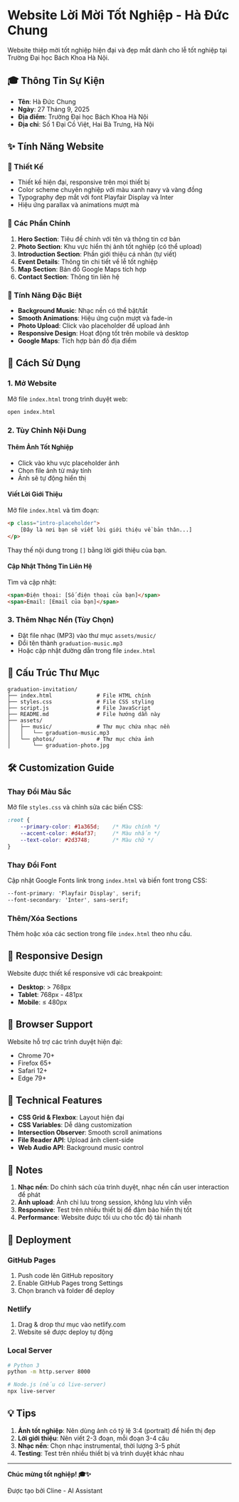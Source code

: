 # Website Lời Mời Tốt Nghiệp - Hà Đức Chung

Website thiệp mời tốt nghiệp hiện đại và đẹp mắt dành cho lễ tốt nghiệp tại Trường Đại học Bách Khoa Hà Nội.

## 🎓 Thông Tin Sự Kiện

- **Tên**: Hà Đức Chung
- **Ngày**: 27 Tháng 9, 2025
- **Địa điểm**: Trường Đại học Bách Khoa Hà Nội
- **Địa chỉ**: Số 1 Đại Cồ Việt, Hai Bà Trưng, Hà Nội

## ✨ Tính Năng Website

### 🎨 Thiết Kế
- Thiết kế hiện đại, responsive trên mọi thiết bị
- Color scheme chuyên nghiệp với màu xanh navy và vàng đồng
- Typography đẹp mắt với font Playfair Display và Inter
- Hiệu ứng parallax và animations mượt mà

### 📱 Các Phần Chính
1. **Hero Section**: Tiêu đề chính với tên và thông tin cơ bản
2. **Photo Section**: Khu vực hiển thị ảnh tốt nghiệp (có thể upload)
3. **Introduction Section**: Phần giới thiệu cá nhân (tự viết)
4. **Event Details**: Thông tin chi tiết về lễ tốt nghiệp
5. **Map Section**: Bản đồ Google Maps tích hợp
6. **Contact Section**: Thông tin liên hệ

### 🎵 Tính Năng Đặc Biệt
- **Background Music**: Nhạc nền có thể bật/tắt
- **Smooth Animations**: Hiệu ứng cuộn mượt và fade-in
- **Photo Upload**: Click vào placeholder để upload ảnh
- **Responsive Design**: Hoạt động tốt trên mobile và desktop
- **Google Maps**: Tích hợp bản đồ địa điểm

## 🚀 Cách Sử Dụng

### 1. Mở Website
Mở file `index.html` trong trình duyệt web:
```bash
open index.html
```

### 2. Tùy Chỉnh Nội Dung

#### Thêm Ảnh Tốt Nghiệp
- Click vào khu vực placeholder ảnh
- Chọn file ảnh từ máy tính
- Ảnh sẽ tự động hiển thị

#### Viết Lời Giới Thiệu
Mở file `index.html` và tìm đoạn:
```html
<p class="intro-placeholder">
    [Đây là nơi bạn sẽ viết lời giới thiệu về bản thân...]
</p>
```
Thay thế nội dung trong `[]` bằng lời giới thiệu của bạn.

#### Cập Nhật Thông Tin Liên Hệ
Tìm và cập nhật:
```html
<span>Điện thoại: [Số điện thoại của bạn]</span>
<span>Email: [Email của bạn]</span>
```

### 3. Thêm Nhạc Nền (Tùy Chọn)
- Đặt file nhạc (MP3) vào thư mục `assets/music/`
- Đổi tên thành `graduation-music.mp3`
- Hoặc cập nhật đường dẫn trong file `index.html`

## 📁 Cấu Trúc Thư Mục

```
graduation-invitation/
├── index.html              # File HTML chính
├── styles.css              # File CSS styling
├── script.js               # File JavaScript
├── README.md               # File hướng dẫn này
├── assets/
│   ├── music/              # Thư mục chứa nhạc nền
│   │   └── graduation-music.mp3
│   └── photos/             # Thư mục chứa ảnh
│       └── graduation-photo.jpg
```

## 🛠️ Customization Guide

### Thay Đổi Màu Sắc
Mở file `styles.css` và chỉnh sửa các biến CSS:
```css
:root {
    --primary-color: #1a365d;    /* Màu chính */
    --accent-color: #d4af37;     /* Màu nhấn */
    --text-color: #2d3748;       /* Màu chữ */
}
```

### Thay Đổi Font
Cập nhật Google Fonts link trong `index.html` và biến font trong CSS:
```css
--font-primary: 'Playfair Display', serif;
--font-secondary: 'Inter', sans-serif;
```

### Thêm/Xóa Sections
Thêm hoặc xóa các section trong file `index.html` theo nhu cầu.

## 📱 Responsive Design

Website được thiết kế responsive với các breakpoint:
- **Desktop**: > 768px
- **Tablet**: 768px - 481px  
- **Mobile**: ≤ 480px

## 🎯 Browser Support

Website hỗ trợ các trình duyệt hiện đại:
- Chrome 70+
- Firefox 65+
- Safari 12+
- Edge 79+

## 🔧 Technical Features

- **CSS Grid & Flexbox**: Layout hiện đại
- **CSS Variables**: Dễ dàng customization
- **Intersection Observer**: Smooth scroll animations
- **File Reader API**: Upload ảnh client-side
- **Web Audio API**: Background music control

## 📝 Notes

1. **Nhạc nền**: Do chính sách của trình duyệt, nhạc nền cần user interaction để phát
2. **Ảnh upload**: Ảnh chỉ lưu trong session, không lưu vĩnh viễn
3. **Responsive**: Test trên nhiều thiết bị để đảm bảo hiển thị tốt
4. **Performance**: Website được tối ưu cho tốc độ tải nhanh

## 🎉 Deployment

### GitHub Pages
1. Push code lên GitHub repository
2. Enable GitHub Pages trong Settings
3. Chọn branch và folder để deploy

### Netlify
1. Drag & drop thư mục vào netlify.com
2. Website sẽ được deploy tự động

### Local Server
```bash
# Python 3
python -m http.server 8000

# Node.js (nếu có live-server)
npx live-server
```

## 💡 Tips

1. **Ảnh tốt nghiệp**: Nên dùng ảnh có tỷ lệ 3:4 (portrait) để hiển thị đẹp
2. **Lời giới thiệu**: Nên viết 2-3 đoạn, mỗi đoạn 3-4 câu
3. **Nhạc nền**: Chọn nhạc instrumental, thời lượng 3-5 phút
4. **Testing**: Test trên nhiều thiết bị và trình duyệt khác nhau

---

**Chúc mừng tốt nghiệp! 🎓✨**

Được tạo bởi Cline - AI Assistant
